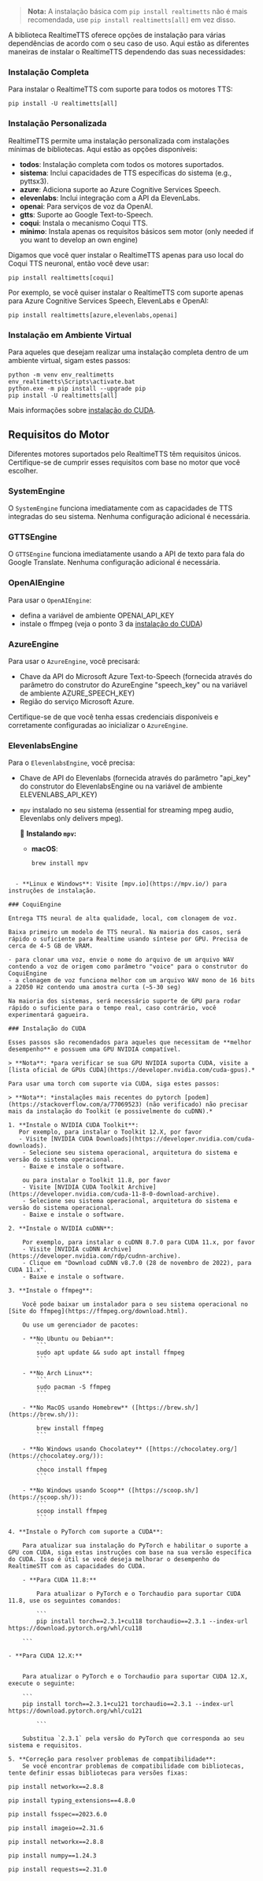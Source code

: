 > **Nota:** A instalação básica com `pip install realtimetts` não é mais recomendada, use `pip install realtimetts[all]` em vez disso.

A biblioteca RealtimeTTS oferece opções de instalação para várias dependências de acordo com o seu caso de uso. Aqui estão as diferentes maneiras de instalar o RealtimeTTS dependendo das suas necessidades:

### Instalação Completa

Para instalar o RealtimeTTS com suporte para todos os motores TTS:

```
pip install -U realtimetts[all]
```

### Instalação Personalizada

RealtimeTTS permite uma instalação personalizada com instalações mínimas de bibliotecas. Aqui estão as opções disponíveis:
- **todos**: Instalação completa com todos os motores suportados.
- **sistema**: Inclui capacidades de TTS específicas do sistema (e.g., pyttsx3).
- **azure**: Adiciona suporte ao Azure Cognitive Services Speech.
- **elevenlabs**: Inclui integração com a API da ElevenLabs.
- **openai**: Para serviços de voz da OpenAI.
- **gtts**: Suporte ao Google Text-to-Speech.
- **coqui**: Instala o mecanismo Coqui TTS.
- **mínimo**: Instala apenas os requisitos básicos sem motor (only needed if you want to develop an own engine)


Digamos que você quer instalar o RealtimeTTS apenas para uso local do Coqui TTS neuronal, então você deve usar:

```
pip install realtimetts[coqui]
```

Por exemplo, se você quiser instalar o RealtimeTTS com suporte apenas para Azure Cognitive Services Speech, ElevenLabs e OpenAI:

``` 
pip install realtimetts[azure,elevenlabs,openai]
```

### Instalação em Ambiente Virtual

Para aqueles que desejam realizar uma instalação completa dentro de um ambiente virtual, sigam estes passos:

```
python -m venv env_realtimetts
env_realtimetts\Scripts\activate.bat
python.exe -m pip install --upgrade pip
pip install -U realtimetts[all]
```

Mais informações sobre [instalação do CUDA](#cuda-installation).

## Requisitos do Motor

Diferentes motores suportados pelo RealtimeTTS têm requisitos únicos. Certifique-se de cumprir esses requisitos com base no motor que você escolher.

### SystemEngine
O `SystemEngine` funciona imediatamente com as capacidades de TTS integradas do seu sistema. Nenhuma configuração adicional é necessária.

### GTTSEngine
O `GTTSEngine` funciona imediatamente usando a API de texto para fala do Google Translate. Nenhuma configuração adicional é necessária.

### OpenAIEngine
Para usar o `OpenAIEngine`:
- defina a variável de ambiente OPENAI_API_KEY
- instale o ffmpeg (veja o ponto 3 da [instalação do CUDA](#cuda-installation))

### AzureEngine
Para usar o `AzureEngine`, você precisará:
- Chave da API do Microsoft Azure Text-to-Speech (fornecida através do parâmetro do construtor do AzureEngine "speech_key" ou na variável de ambiente AZURE_SPEECH_KEY)
- Região do serviço Microsoft Azure.

Certifique-se de que você tenha essas credenciais disponíveis e corretamente configuradas ao inicializar o `AzureEngine`.

### ElevenlabsEngine
Para o `ElevenlabsEngine`, você precisa:
- Chave de API do Elevenlabs (fornecida através do parâmetro "api_key" do construtor do ElevenlabsEngine ou na variável de ambiente ELEVENLABS_API_KEY)
- `mpv` instalado no seu sistema (essential for streaming mpeg audio, Elevenlabs only delivers mpeg).

  🔹 **Instalando `mpv`:**
  - **macOS**:
    ``` 
    brew install mpv
```

  - **Linux e Windows**: Visite [mpv.io](https://mpv.io/) para instruções de instalação.

### CoquiEngine

Entrega TTS neural de alta qualidade, local, com clonagem de voz.

Baixa primeiro um modelo de TTS neural. Na maioria dos casos, será rápido o suficiente para Realtime usando síntese por GPU. Precisa de cerca de 4-5 GB de VRAM.

- para clonar uma voz, envie o nome do arquivo de um arquivo WAV contendo a voz de origem como parâmetro "voice" para o construtor do CoquiEngine
- a clonagem de voz funciona melhor com um arquivo WAV mono de 16 bits a 22050 Hz contendo uma amostra curta (~5-30 seg)

Na maioria dos sistemas, será necessário suporte de GPU para rodar rápido o suficiente para o tempo real, caso contrário, você experimentará gagueira.

### Instalação do CUDA

Esses passos são recomendados para aqueles que necessitam de **melhor desempenho** e possuem uma GPU NVIDIA compatível.

> **Nota**: *para verificar se sua GPU NVIDIA suporta CUDA, visite a [lista oficial de GPUs CUDA](https://developer.nvidia.com/cuda-gpus).*

Para usar uma torch com suporte via CUDA, siga estes passos:

> **Nota**: *instalações mais recentes do pytorch [podem](https://stackoverflow.com/a/77069523) (não verificado) não precisar mais da instalação do Toolkit (e possivelmente do cuDNN).*

1. **Instale o NVIDIA CUDA Toolkit**:
   Por exemplo, para instalar o Toolkit 12.X, por favor
   - Visite [NVIDIA CUDA Downloads](https://developer.nvidia.com/cuda-downloads).
    - Selecione seu sistema operacional, arquitetura do sistema e versão do sistema operacional.
    - Baixe e instale o software.

    ou para instalar o Toolkit 11.8, por favor
    - Visite [NVIDIA CUDA Toolkit Archive](https://developer.nvidia.com/cuda-11-8-0-download-archive).
    - Selecione seu sistema operacional, arquitetura do sistema e versão do sistema operacional.
    - Baixe e instale o software.

2. **Instale o NVIDIA cuDNN**:

    Por exemplo, para instalar o cuDNN 8.7.0 para CUDA 11.x, por favor
    - Visite [NVIDIA cuDNN Archive](https://developer.nvidia.com/rdp/cudnn-archive).
    - Clique em "Download cuDNN v8.7.0 (28 de novembro de 2022), para CUDA 11.x".
    - Baixe e instale o software.

3. **Instale o ffmpeg**:

    Você pode baixar um instalador para o seu sistema operacional no [Site do ffmpeg](https://ffmpeg.org/download.html).

    Ou use um gerenciador de pacotes:

    - **No Ubuntu ou Debian**:
        ```
        sudo apt update && sudo apt install ffmpeg
        ```

    - **No Arch Linux**:
        ```
        sudo pacman -S ffmpeg
        ```

    - **No MacOS usando Homebrew** ([https://brew.sh/](https://brew.sh/)):
        ``` 
        brew install ffmpeg
        ```

    - **No Windows usando Chocolatey** ([https://chocolatey.org/](https://chocolatey.org/)):
        ``` 
        choco install ffmpeg
        ```

    - **No Windows usando Scoop** ([https://scoop.sh/](https://scoop.sh/)):
        ```
        scoop install ffmpeg
        ```

4. **Instale o PyTorch com suporte a CUDA**:

    Para atualizar sua instalação do PyTorch e habilitar o suporte a GPU com CUDA, siga estas instruções com base na sua versão específica do CUDA. Isso é útil se você deseja melhorar o desempenho do RealtimeSTT com as capacidades do CUDA.

    - **Para CUDA 11.8:**

        Para atualizar o PyTorch e o Torchaudio para suportar CUDA 11.8, use os seguintes comandos:

        ``` 
        pip install torch==2.3.1+cu118 torchaudio==2.3.1 --index-url https://download.pytorch.org/whl/cu118 
```
        ```

    - **Para CUDA 12.X:**


        Para atualizar o PyTorch e o Torchaudio para suportar CUDA 12.X, execute o seguinte:

        ``` 
        pip install torch==2.3.1+cu121 torchaudio==2.3.1 --index-url https://download.pytorch.org/whl/cu121 
```
        ```

    Substitua `2.3.1` pela versão do PyTorch que corresponda ao seu sistema e requisitos.

5. **Correção para resolver problemas de compatibilidade**:
    Se você encontrar problemas de compatibilidade com bibliotecas, tente definir essas bibliotecas para versões fixas:

  ``` 

    pip install networkx==2.8.8
    
    pip install typing_extensions==4.8.0
    
    pip install fsspec==2023.6.0
    
    pip install imageio==2.31.6
    
    pip install networkx==2.8.8
    
    pip install numpy==1.24.3
    
    pip install requests==2.31.0
```